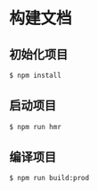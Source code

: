 # 构建文档

## 初始化项目

```bash
$ npm install
```

## 启动项目

```bash
$ npm run hmr
```

## 编译项目

```
$ npm run build:prod
```
